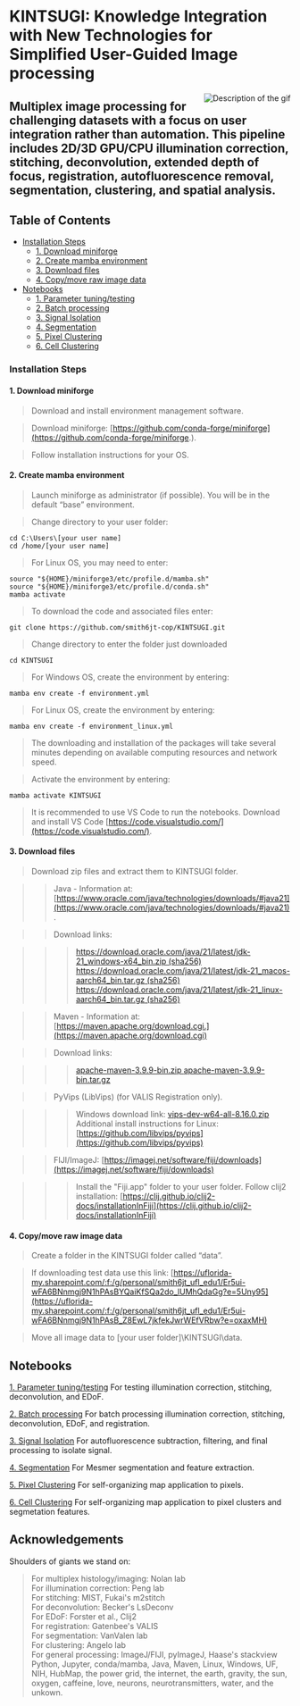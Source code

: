 # KINTSUGI: Knowledge Integration with New Technologies for Simplified User-Guided Image processing

<p align="center">
  <img src="/docs/CD8_curtain.gif" alt="Description of the gif" style="float: right; margin-left: 20px;">
    
## Multiplex image processing for challenging datasets with a focus on user integration rather than automation.  This pipeline includes 2D/3D GPU/CPU illumination correction, stitching, deconvolution, extended depth of focus, registration, autofluorescence removal, segmentation, clustering, and spatial analysis.
</p>

<div>
  
## Table of Contents

  - [Installation Steps](#installation-steps)
    - [1. Download miniforge](#1-download-miniforge)
    - [2. Create mamba environment](#2-create-mamba-environment)
    - [3. Download files](#3-download-files)
    - [4. Copy/move raw image data](#4-copy/move-raw-image-data)
  - [Notebooks](#notebooks)
    - [1. Parameter tuning/testing](#1-parameter-tuning/testing)
    - [2. Batch processing](#2-batch-processing)
    - [3. Signal Isolation](#3-signal-isolation)
    - [4. Segmentation](#4-segmentation)
    - [5. Pixel Clustering](#5-pixel-clustering)
    - [6. Cell Clustering](#5-cell-clustering)

### Installation Steps

#### 1. Download miniforge 
> Download and install environment management software.

> Download miniforge: [https://github.com/conda-forge/miniforge](https://github.com/conda-forge/miniforge.).

> Follow installation instructions for your OS.

#### 2. Create mamba environment
> Launch miniforge as administrator (if possible). You will be in the default “base” environment.

> Change directory to your user folder: 
```
cd C:\Users\[your user name]
cd /home/[your user name]
```
 >For Linux OS, you may need to enter:
```
source "${HOME}/miniforge3/etc/profile.d/mamba.sh"
source "${HOME}/miniforge3/etc/profile.d/conda.sh"
mamba activate
```

> To download the code and associated files enter: 
```
git clone https://github.com/smith6jt-cop/KINTSUGI.git
```
> Change directory to enter the folder just downloaded 
```
cd KINTSUGI
```
> For Windows OS, create the environment by entering:
```
mamba env create -f environment.yml
```
> For Linux OS, create the environment by entering:
```
mamba env create -f environment_linux.yml
```
> The downloading and installation of the packages will take several minutes depending on available computing resources and network speed.

> Activate the environment by entering:
```
mamba activate KINTSUGI
```
> It is recommended to use VS Code to run the notebooks. Download and install VS Code [https://code.visualstudio.com/](https://code.visualstudio.com/).


#### 3. Download files
> Download zip files and extract them to KINTSUGI folder. 

  >> Java - Information at: [https://www.oracle.com/java/technologies/downloads/#java21](https://www.oracle.com/java/technologies/downloads/#java21). 
  
  >> Download links:  

  >>> [https://download.oracle.com/java/21/latest/jdk-21_windows-x64_bin.zip (sha256)](https://download.oracle.com/java/21/latest/jdk-21_windows-x64_bin.zip) 
  >>> [https://download.oracle.com/java/21/latest/jdk-21_macos-aarch64_bin.tar.gz (sha256)](https://download.oracle.com/java/21/latest/jdk-21_linux-x64_bin.tar.gz) 
  >>> [https://download.oracle.com/java/21/latest/jdk-21_linux-aarch64_bin.tar.gz (sha256) ](https://download.oracle.com/java/21/latest/jdk-21_linux-aarch64_bin.tar.gz)

>> Maven - Information at: [https://maven.apache.org/download.cgi.](https://maven.apache.org/download.cgi) 

>> Download links:   

  >>> [apache-maven-3.9.9-bin.zip ](https://dlcdn.apache.org/maven/maven-3/3.9.9/binaries/apache-maven-3.9.9-bin.zip)
  >>> [apache-maven-3.9.9-bin.tar.gz ](https://dlcdn.apache.org/maven/maven-3/3.9.9/binaries/apache-maven-3.9.9-bin.tar.gz)

>> PyVips (LibVips) (for VALIS Registration only).   

  >>> Windows download link: [vips-dev-w64-all-8.16.0.zip ](https://github.com/libvips/build-win64-mxe/releases/download/v8.16.0/vips-dev-w64-all-8.16.0.zip)
  >>> Additional install instructions for Linux: [https://github.com/libvips/pyvips](https://github.com/libvips/pyvips)  

>> FIJI/ImageJ: [https://imagej.net/software/fiji/downloads](https://imagej.net/software/fiji/downloads)

  >>> Install the "Fiji.app" folder to your user folder.
  >>> Follow clij2 installation: [https://clij.github.io/clij2-docs/installationInFiji](https://clij.github.io/clij2-docs/installationInFiji)


#### 4. Copy/move raw image data
> Create a folder in the KINTSUGI folder called “data”.

> If downloading test data use this link: [https://uflorida-my.sharepoint.com/:f:/g/personal/smith6jt_ufl_edu1/Er5ui-wFA6BNnmgj9N1hPAsBYQaiKfSQa2do_lUMhQdaGg?e=5Uny95](https://uflorida-my.sharepoint.com/:f:/g/personal/smith6jt_ufl_edu1/Er5ui-wFA6BNnmgj9N1hPAsB_Z8EwL7jkfekJwrWEfVRbw?e=oxaxMH)

> Move all image data to [your user folder]\KINTSUGI\data.


<div>


## Notebooks
[1. Parameter tuning/testing](notebooks/1_Single_Channel_Eval.ipynb)
  For testing illumination correction, stitching, deconvolution, and EDoF.

[2. Batch processing](notebooks/2_Cycle_Processing.ipynb)
  For batch processing illumination correction, stitching, deconvolution, EDoF, and registration.

[3. Signal Isolation](notebooks/3_Signal_Isolation.ipynb)
  For autofluorescence subtraction, filtering, and final processing to isolate signal.

[4. Segmentation](notebooks/4_Segmentation.ipynb)
  For Mesmer segmentation and feature extraction.

[5. Pixel Clustering](notebooks/5_Cluster_Pixels.ipynb)
  For self-organizing map application to pixels.

[6. Cell Clustering](notebooks/6_Cluster_Cells.ipynbb)
  For self-organizing map application to pixel clusters and segmetation features.

<div>

## Acknowledgements

Shoulders of giants we stand on:

  > For multiplex histology/imaging: Nolan lab  
  > For illumination correction: Peng lab  
  > For stitching: MIST, Fukai's m2stitch  
  > For deconvolution: Becker's LsDeconv  
  > For EDoF: Forster et al., Clij2  
  > For registration: Gatenbee's VALIS  
  > For segmentation: VanValen lab  
  > For clustering: Angelo lab  
  > For general processing: ImageJ/FIJI, pyImageJ, Haase's stackview  
  > Python, Jupyter, conda/mamba, Java, Maven, Linux, Windows, UF, NIH, HubMap, the power grid, the internet, the earth, gravity, the sun, oxygen, caffeine, love, neurons, neurotransmitters, water, and the unkown.
